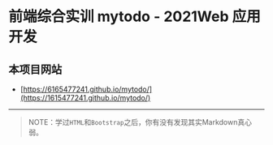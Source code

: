 # 前端综合实训 mytodo - 2021Web 应用开发

## 本项目网站

- [https://6165477241.github.io/mytodo/](https://1615477241.github.io/mytodo/)

--------

> NOTE：学过`HTML`和`Bootstrap`之后，你有没有发现其实Markdown真心弱。
